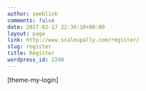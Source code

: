```yaml
---
author: seeblink
comments: false
date: 2017-02-17 22:34:10+00:00
layout: page
link: http://www.scaleupally.com/register/
slug: register
title: Register
wordpress_id: 2240
---
```


[theme-my-login]
